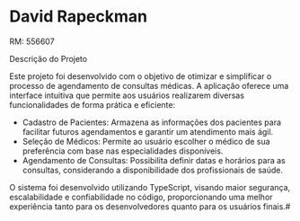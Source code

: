 # David Rapeckman

RM: 556607

Descrição do Projeto

Este projeto foi desenvolvido com o objetivo de otimizar e simplificar o processo de agendamento de consultas médicas. A aplicação oferece uma interface intuitiva que permite aos usuários realizarem diversas funcionalidades de forma prática e eficiente:

- Cadastro de Pacientes: Armazena as informações dos pacientes para facilitar futuros agendamentos e garantir um atendimento mais ágil.
- Seleção de Médicos: Permite ao usuário escolher o médico de sua preferência com base nas especialidades disponíveis.
- Agendamento de Consultas: Possibilita definir datas e horários para as consultas, considerando a disponibilidade dos profissionais de saúde.

O sistema foi desenvolvido utilizando TypeScript, visando maior segurança, escalabilidade e confiabilidade no código, proporcionando uma melhor experiência tanto para os desenvolvedores quanto para os usuários finais.# 
